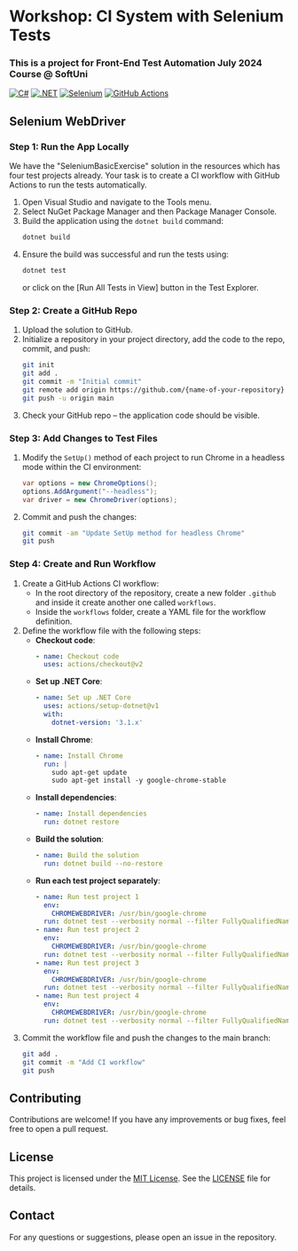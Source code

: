 # Workshop: CI System with Selenium Tests
### This is a project for Front-End Test Automation July 2024 Course @ SoftUni

[![C#](https://img.shields.io/badge/Made%20with-C%23-239120.svg)](https://learn.microsoft.com/en-us/dotnet/csharp/)
[![.NET](https://img.shields.io/badge/.NET-5C2D91.svg)](https://dotnet.microsoft.com/)
[![Selenium](https://img.shields.io/badge/tested%20with-Selenium-43B02A.svg)](https://www.selenium.dev/)
[![GitHub Actions](https://img.shields.io/badge/CI-GitHub%20Actions-2088FF.svg)](https://github.com/features/actions)


## Selenium WebDriver

### Step 1: Run the App Locally
We have the "SeleniumBasicExercise" solution in the resources which has four test projects already. Your task is to create a CI workflow with GitHub Actions to run the tests automatically.

1. Open Visual Studio and navigate to the Tools menu.
2. Select NuGet Package Manager and then Package Manager Console.
3. Build the application using the `dotnet build` command:
    ```bash
    dotnet build
    ```
4. Ensure the build was successful and run the tests using:
    ```bash
    dotnet test
    ```
    or click on the [Run All Tests in View] button in the Test Explorer.

### Step 2: Create a GitHub Repo
1. Upload the solution to GitHub.
2. Initialize a repository in your project directory, add the code to the repo, commit, and push:
    ```bash
    git init
    git add .
    git commit -m "Initial commit"
    git remote add origin https://github.com/{name-of-your-repository}
    git push -u origin main
    ```
3. Check your GitHub repo – the application code should be visible.

### Step 3: Add Changes to Test Files
1. Modify the `SetUp()` method of each project to run Chrome in a headless mode within the CI environment:
    ```csharp
    var options = new ChromeOptions();
    options.AddArgument("--headless");
    var driver = new ChromeDriver(options);
    ```
2. Commit and push the changes:
    ```bash
    git commit -am "Update SetUp method for headless Chrome"
    git push
    ```

### Step 4: Create and Run Workflow
1. Create a GitHub Actions CI workflow:
    - In the root directory of the repository, create a new folder `.github` and inside it create another one called `workflows`.
    - Inside the `workflows` folder, create a YAML file for the workflow definition.
2. Define the workflow file with the following steps:
    - **Checkout code**:
      ```yaml
      - name: Checkout code
        uses: actions/checkout@v2
      ```
    - **Set up .NET Core**:
      ```yaml
      - name: Set up .NET Core
        uses: actions/setup-dotnet@v1
        with:
          dotnet-version: '3.1.x'
      ```
    - **Install Chrome**:
      ```yaml
      - name: Install Chrome
        run: |
          sudo apt-get update
          sudo apt-get install -y google-chrome-stable
      ```
    - **Install dependencies**:
      ```yaml
      - name: Install dependencies
        run: dotnet restore
      ```
    - **Build the solution**:
      ```yaml
      - name: Build the solution
        run: dotnet build --no-restore
      ```
    - **Run each test project separately**:
      ```yaml
      - name: Run test project 1
        env:
          CHROMEWEBDRIVER: /usr/bin/google-chrome
        run: dotnet test --verbosity normal --filter FullyQualifiedName~Project1
      - name: Run test project 2
        env:
          CHROMEWEBDRIVER: /usr/bin/google-chrome
        run: dotnet test --verbosity normal --filter FullyQualifiedName~Project2
      - name: Run test project 3
        env:
          CHROMEWEBDRIVER: /usr/bin/google-chrome
        run: dotnet test --verbosity normal --filter FullyQualifiedName~Project3
      - name: Run test project 4
        env:
          CHROMEWEBDRIVER: /usr/bin/google-chrome
        run: dotnet test --verbosity normal --filter FullyQualifiedName~Project4
      ```
3. Commit the workflow file and push the changes to the main branch:
    ```bash
    git add .
    git commit -m "Add CI workflow"
    git push
    ```

## Contributing
Contributions are welcome! If you have any improvements or bug fixes, feel free to open a pull request.

## License
This project is licensed under the [MIT License](LICENSE). See the [LICENSE](LICENSE) file for details.

## Contact
For any questions or suggestions, please open an issue in the repository.
